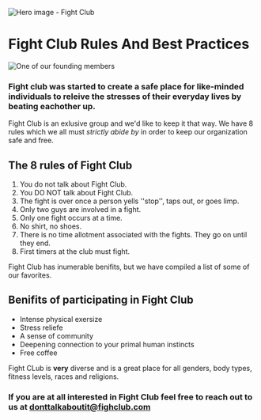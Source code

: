 ![Hero image - Fight Club](https://previews.123rf.com/images/olenaboldyreva/olenaboldyreva1806/olenaboldyreva180600065/103435148-two-clenched-fists-bumping-together.jpg)

# Fight Club Rules And Best Practices

![One of our founding members](https://img.huffingtonpost.com/asset/5bb49916220000ba01dc2840.jpeg?ops=scalefit_720_noupscale)

### Fight club was started to create a safe place for like-minded individuals to releive the stresses of their everyday lives by beating eachother up.

Fight Club is an exlusive group and we'd like to keep it that way. We have 8 rules which we all must _strictly abide by_ in order to keep our organization safe and free.

## The 8 rules of Fight Club

1. You do not talk about Fight Club.
2. You DO NOT talk about Fight Club.
3. The fight is over once a person yells ''stop'', taps out, or goes limp.
4. Only two guys are involved in a fight.
5. Only one fight occurs at a time.
6. No shirt, no shoes.
7. There is no time allotment associated with the fights. They go on until they end.
8. First timers at the club must fight.

Fight Club has inumerable benifits, but we have compiled a list of some of our favorites.

## Benifits of participating in Fight Club

* Intense physical exersize
* Stress reliefe
* A sense of community
* Deepening connection to your primal human instincts
* Free coffee

Fight CLub is **very** diverse and is a great place for all genders, body types, fitness levels, races and religions.

### If you are at all interested in Fight Club feel free to reach out to us at donttalkaboutit@fighclub.com
